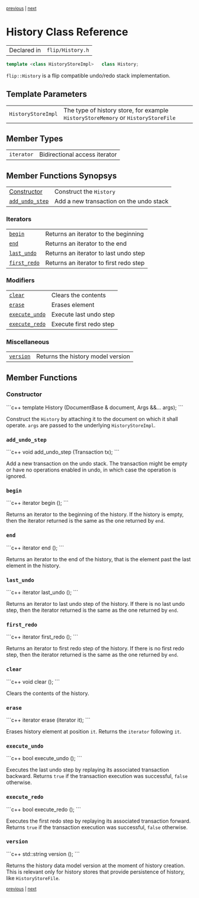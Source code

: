<p><sup><a href="Float.md">previous</a> | <a href="Int.md">next</a></sup></p>

<h1>History Class Reference</h1>

<table><tr><td>Declared in</td><td><code>flip/History.h</code></td></tr>
</table>

```c++
template <class HistoryStoreImpl>   class History;
```

<p><code>flip::History</code> is a flip compatible undo/redo stack implementation.</p>

<h2>Template Parameters</h2>

<table><tr><td><code>HistoryStoreImpl</code></td><td>The type of history store, for example <code>HistoryStoreMemory</code>    or <code>HistoryStoreFile</code></td></tr>
</table>

<h2>Member Types</h2>

<table><tr><td><code>iterator</code></td><td>Bidirectional access iterator</td></tr>
</table>

<h2>Member Functions Synopsys</h2>

<table><tr><td><a href="#member-function-constructor">Constructor</a></td><td>Construct the <code>History</code></td></tr>
<tr><td><code><a href="#member-function-add_undo_step">add_undo_step</a></code></td><td>Add a new transaction on the undo stack</td></tr>
</table>

<h3>Iterators</h3>

<table><tr><td><code><a href="#member-function-begin">begin</a></code></td><td>Returns an iterator to the beginning</td></tr>
<tr><td><code><a href="#member-function-end">end</a></code></td><td>Returns an iterator to the end</td></tr>
<tr><td><code><a href="#member-function-last_undo">last_undo</a></code></td><td>Returns an iterator to last undo step</td></tr>
<tr><td><code><a href="#member-function-first_redo">first_redo</a></code></td><td>Returns an iterator to first redo step</td></tr>
</table>

<h3>Modifiers</h3>

<table><tr><td><code><a href="#member-function-clear">clear</a></code></td><td>Clears the contents</td></tr>
<tr><td><code><a href="#member-function-erase">erase</a></code></td><td>Erases element</td></tr>
<tr><td><code><a href="#member-function-execute_undo">execute_undo</a></code></td><td>Execute last undo step</td></tr>
<tr><td><code><a href="#member-function-execute_redo">execute_redo</a></code></td><td>Execute first redo step</td></tr>
</table>

<h3>Miscellaneous</h3>

<table><tr><td><code><a href="#member-function-version">version</a></code></td><td>Returns the history model version</td></tr>
</table>

<h2>Member Functions</h2>

<h3 id="member-function-constructor">Constructor</h3>
```c++
template <class... Args>   History (DocumentBase & document, Args &&... args);
```

<p>Construct the <code>History</code> by attaching it to the document on which it shall operate. <code>args</code> are passed to the underlying <code>HistoryStoreImpl</code>.</p>

<h3 id="member-function-add_undo_step"><code>add_undo_step</code></h3>
```c++
void  add_undo_step (Transaction tx);
```

<p>Add a new transaction on the undo stack. The transaction might be empty or have no operations enabled in undo, in which case the operation is ignored.</p>

<h3 id="member-function-begin"><code>begin</code></h3>
```c++
iterator  begin ();
```

<p>Returns an iterator to the beginning of the history. If the history is empty, then the iterator returned is the same as the one returned by <code>end</code>.</p>

<h3 id="member-function-end"><code>end</code></h3>
```c++
iterator  end ();
```

<p>Returns an iterator to the end of the history, that is the element past the last element in the history.</p>

<h3 id="member-function-last_undo"><code>last_undo</code></h3>
```c++
iterator  last_undo ();
```

<p>Returns an iterator to last undo step of the history. If there is no last undo step, then the iterator returned is the same as the one returned by <code>end</code>.</p>

<h3 id="member-function-first_redo"><code>first_redo</code></h3>
```c++
iterator  first_redo ();
```

<p>Returns an iterator to first redo step of the history. If there is no first redo step, then the iterator returned is the same as the one returned by <code>end</code>.</p>

<h3 id="member-function-clear"><code>clear</code></h3>
```c++
void  clear ();
```

<p>Clears the contents of the history.</p>

<h3 id="member-function-erase"><code>erase</code></h3>
```c++
iterator  erase (iterator it);
```

<p>Erases history element at position <code>it</code>. Returns the <code>iterator</code> following <code>it</code>.</p>

<h3 id="member-function-execute_undo"><code>execute_undo</code></h3>
```c++
bool  execute_undo ();
```

<p>Executes the last undo step by replaying its associated transaction backward. Returns <code>true</code> if the transaction execution was successful, <code>false</code> otherwise.</p>

<h3 id="member-function-execute_redo"><code>execute_redo</code></h3>
```c++
bool  execute_redo ();
```

<p>Executes the first redo step by replaying its associated transaction forward. Returns <code>true</code> if the transaction execution was successful, <code>false</code> otherwise.</p>

<h3 id="member-function-version"><code>version</code></h3>
```c++
std::string  version ();
```

<p>Returns the history data model version at the moment of history creation. This is relevant only for history stores that provide persistence of history, like <code>HistoryStoreFile</code>.</p>

<p><sup><a href="Float.md">previous</a> | <a href="Int.md">next</a></sup></p>

